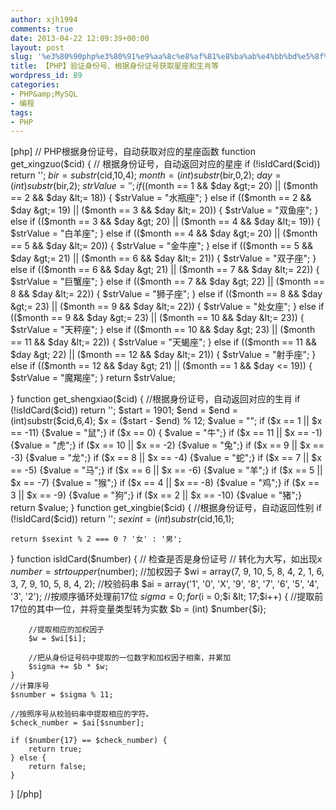 ```yaml
---
author: xjh1994
comments: true
date: 2013-04-22 12:09:39+00:00
layout: post
slug: '%e3%80%90php%e3%80%91%e9%aa%8c%e8%af%81%e8%ba%ab%e4%bb%bd%e5%8f%b7%e3%80%81%e6%a0%b9%e6%8d%ae%e8%ba%ab%e4%bb%bd%e8%af%81%e5%8f%b7%e8%8e%b7%e5%8f%96%e6%98%9f%e5%ba%a7%e5%92%8c%e7%94%9f%e8%82%96'
title: 【PHP】验证身份号、根据身份证号获取星座和生肖等
wordpress_id: 89
categories:
- PHP&amp;MySQL
- 编程
tags:
- PHP
---
```


[php]
// PHP根据身份证号，自动获取对应的星座函数
function get_xingzuo($cid) { // 根据身份证号，自动返回对应的星座
	if (!isIdCard($cid)) return '';
	$bir = substr($cid,10,4);
	$month = (int)substr($bir,0,2);
	$day = (int)substr($bir,2);
	$strValue = '';
	if (($month == 1 &amp;&amp; $day &gt;= 20) || ($month == 2 &amp;&amp; $day &lt;= 18)) {
		$strValue = "水瓶座";
	} else if (($month == 2 &amp;&amp; $day &gt;= 19) || ($month == 3 &amp;&amp; $day &lt;= 20)) {
		$strValue = "双鱼座";
	} else if (($month == 3 &amp;&amp; $day &gt; 20) || ($month == 4 &amp;&amp; $day &lt;= 19)) {
		$strValue = "白羊座";
	} else if (($month == 4 &amp;&amp; $day &gt;= 20) || ($month == 5 &amp;&amp; $day &lt;= 20)) {
		$strValue = "金牛座";
	} else if (($month == 5 &amp;&amp; $day &gt;= 21) || ($month == 6 &amp;&amp; $day &lt;= 21)) {
		$strValue = "双子座";
	} else if (($month == 6 &amp;&amp; $day &gt; 21) || ($month == 7 &amp;&amp; $day &lt;= 22)) {
		$strValue = "巨蟹座";
	} else if (($month == 7 &amp;&amp; $day &gt; 22) || ($month == 8 &amp;&amp; $day &lt;= 22)) {
		$strValue = "狮子座";
	} else if (($month == 8 &amp;&amp; $day &gt;= 23) || ($month == 9 &amp;&amp; $day &lt;= 22)) {
		$strValue = "处女座";
	} else if (($month == 9 &amp;&amp; $day &gt;= 23) || ($month == 10 &amp;&amp; $day &lt;= 23)) {
		$strValue = "天秤座";
	} else if (($month == 10 &amp;&amp; $day &gt; 23) || ($month == 11 &amp;&amp; $day &lt;= 22)) {
		$strValue = "天蝎座";
	} else if (($month == 11 &amp;&amp; $day &gt; 22) || ($month == 12 &amp;&amp; $day &lt;= 21)) {
		$strValue = "射手座";
	} else if (($month == 12 &amp;&amp; $day &gt; 21) || ($month == 1 &amp;&amp; $day &lt;= 19)) {
		$strValue = "魔羯座";
	}
	return $strValue;
	
}
function get_shengxiao($cid) { //根据身份证号，自动返回对应的生肖
	if (!isIdCard($cid)) return '';
	$start = 1901;
	$end = $end = (int)substr($cid,6,4);
	$x = ($start - $end) % 12;
	$value = "";		
	if ($x == 1 || $x == -11) {$value = "鼠";}
	if ($x == 0) { $value = "牛";}
	if ($x == 11 || $x == -1) {$value = "虎";}
	if ($x == 10 || $x == -2) {$value = "兔";}
	if ($x == 9 || $x == -3) {$value = "龙";}
	if ($x == 8 || $x == -4) {$value = "蛇";}
	if ($x == 7 || $x == -5) {$value = "马";}
	if ($x == 6 || $x == -6) {$value = "羊";}
	if ($x == 5 || $x == -7) {$value = "猴";}
	if ($x == 4 || $x == -8) {$value = "鸡";}
	if ($x == 3 || $x == -9) {$value = "狗";}
	if ($x == 2 || $x == -10) {$value = "猪";}
	return $value;
}
function get_xingbie($cid) { //根据身份证号，自动返回性别
	if (!isIdCard($cid)) return '';
	$sexint = (int)substr($cid,16,1);
	
	return $sexint % 2 === 0 ? '女' : '男';
}
function isIdCard($number) { // 检查是否是身份证号
	// 转化为大写，如出现x
	$number = strtoupper($number);
	//加权因子 
	$wi = array(7, 9, 10, 5, 8, 4, 2, 1, 6, 3, 7, 9, 10, 5, 8, 4, 2);
	//校验码串 
	$ai = array('1', '0', 'X', '9', '8', '7', '6', '5', '4', '3', '2');
	//按顺序循环处理前17位 
	$sigma = 0;
	for ($i = 0;$i &lt; 17;$i++) { 
		//提取前17位的其中一位，并将变量类型转为实数 
		$b = (int) $number{$i}; 
 
		//提取相应的加权因子 
		$w = $wi[$i];
 
		//把从身份证号码中提取的一位数字和加权因子相乘，并累加
		$sigma += $b * $w; 
	}
	//计算序号 
	$snumber = $sigma % 11; 
 
	//按照序号从校验码串中提取相应的字符。 
	$check_number = $ai[$snumber];
 
	if ($number{17} == $check_number) {
		return true;
	} else {
		return false;
	}
}
[/php]
